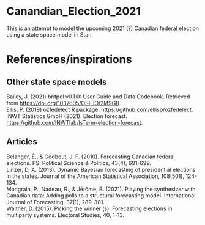 # Canandian_Election_2021

This is an attempt to model the upcoming 2021 (?) Canadian federal election using a state space model in Stan.








# References/inspirations

## Other state space models

Bailey, J. (2021) britpol v0.1.0: User Guide and Data Codebook. Retrieved from https://doi.org/10.17605/OSF.IO/2M9GB.  
Ellis, P. (2019) ozfedelect R package.  https://github.com/ellisp/ozfedelect.   
INWT Statistics GmbH (2021). Election forecast. https://github.com/INWTlab/lsTerm-election-forecast.  

## Articles
Bélanger, É., & Godbout, J. F. (2010). Forecasting Canadian federal elections. PS: Political Science & Politics, 43(4), 691-699.  
Linzer, D. A. (2013). Dynamic Bayesian forecasting of presidential elections in the states. Journal of the American Statistical Association, 108(501), 124-134.  
Mongrain, P., Nadeau, R., & Jérôme, B. (2021). Playing the synthesizer with Canadian data: Adding polls to a structural forecasting model. International Journal of Forecasting, 37(1), 289-301.  
Walther, D. (2015). Picking the winner (s): Forecasting elections in multiparty systems. Electoral Studies, 40, 1-13.


